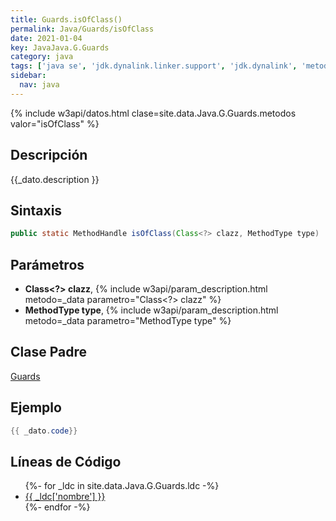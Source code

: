 ```yaml
---
title: Guards.isOfClass()
permalink: Java/Guards/isOfClass
date: 2021-01-04
key: JavaJava.G.Guards
category: java
tags: ['java se', 'jdk.dynalink.linker.support', 'jdk.dynalink', 'metodo java', 'Java 1.0']
sidebar: 
  nav: java
---
```


{% include w3api/datos.html clase=site.data.Java.G.Guards.metodos valor="isOfClass" %}

## Descripción
{{_dato.description }}

## Sintaxis
~~~java
public static MethodHandle isOfClass(Class<?> clazz, MethodType type)
~~~

## Parámetros
* **Class&lt;?&gt; clazz**,  {% include w3api/param_description.html metodo=_data parametro="Class<?> clazz" %}
* **MethodType type**,  {% include w3api/param_description.html metodo=_data parametro="MethodType type" %}

## Clase Padre
[Guards](/Java/Guards/)

## Ejemplo
~~~java
{{ _dato.code}}
~~~

## Líneas de Código
<ul>
{%- for _ldc in site.data.Java.G.Guards.ldc -%}
   <li>
       <a href="{{_ldc['url'] }}">{{ _ldc['nombre'] }}</a>
   </li>
{%- endfor -%}
</ul>
